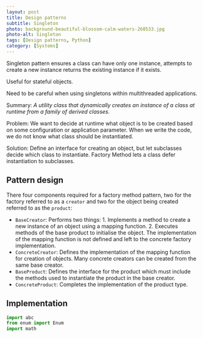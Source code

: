 ```yaml
---
layout: post
title: Design patterns
subtitle: Singleton
photo: background-beautiful-blossom-calm-waters-268533.jpg
photo-alt: Singleton
tags: [Design patterns, Python]
category: [Systems]
---
```


Singleton pattern ensures a class can have only one instance, attempts to create a new instance returns the existing instance if it exists. 


Useful for stateful objects.

Need to be careful when using singletons within multithreaded applications.


Summary: *A utility class that dynamically creates an instance of a class at runtime from a family of derived classes.*

Problem: We want to decide at runtime what object is to be created based on some configuration or application parameter. When we write the code, we do not know what class should be instantiated.

Solution: Define an interface for creating an object, but let subclasses decide which class to instantiate. Factory Method lets a class defer instantiation to subclasses.

## Pattern design

There four components required for a factory method pattern, two for the factory referred to as a `creator` and two for the object being created referred to as the `product`:
- `BaseCreator`: Performs two things: 1. Implements a method to create a new instance of an object using a mapping function. 2. Executes methods of the base product to initialise the object. The implementation of the mapping function is not defined and left to the concrete factory implementation.
- `ConcreteCreator`: Defines the implementation of the mapping function for creation of objects. Many concrete creators can be created from the same base creator.
- `BaseProduct`: Defines the interface for the product which must include the methods used to instantiate the product in the base creator.
- `ConcreteProduct`: Completes the implementation of the product type.


## Implementation

```python
import abc
from enum import Enum
import math


```


